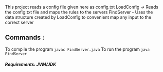 This project reads a config file given here as config.txt
LoadConfig  -> Reads the config.txt file and maps the rules to the servers
FindServer - Uses the data structure created by LoadConfig to convenient map any input to the correct server

## Commands :
To compile the program
```javac FindServer.java```
To run the program
```java FindServer```

##### Requirements: JVM/JDK